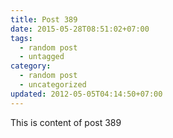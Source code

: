 ```yaml
---
title: Post 389
date: 2015-05-28T08:51:02+07:00
tags:
  - random post
  - untagged
category:
  - random post
  - uncategorized
updated: 2012-05-05T04:14:50+07:00
---
```

This is content of post 389